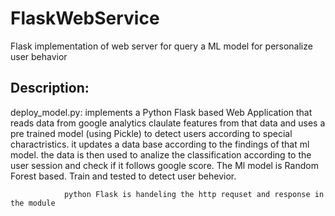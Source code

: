 # FlaskWebService
Flask implementation of web server for query a ML model for personalize user behavior 

## Description:
deploy_model.py: implements a Python Flask based Web Application that reads data from google analytics 
                 claulate features from that data and uses a pre trained model (using Pickle) to detect
                 users according to special charactristics. it updates a data base according to the findings 
                 of that ml model.
                 the data is then used to analize the classification according to the user session 
                 and check if it follows google score.
                 The Ml model is Random Forest based. Train and tested to detect user behevior.
                 
                python Flask is handeling the http requset and response in the module

